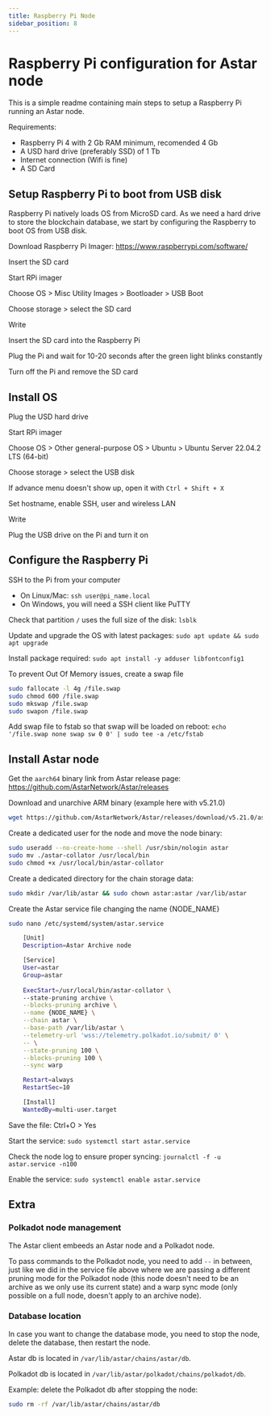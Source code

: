 ```yaml
---
title: Raspberry Pi Node
sidebar_position: 8
---
```


# Raspberry Pi configuration for Astar node

This is a simple readme containing main steps to setup a Raspberry Pi running an Astar node.

Requirements:
- Raspberry Pi 4 with 2 Gb RAM minimum, recomended 4 Gb
- A USD hard drive (preferably SSD) of 1 Tb
- Internet connection (Wifi is fine)
- A SD Card

## Setup Raspberry Pi to boot from USB disk

Raspberry Pi natively loads OS from MicroSD card.
As we need a hard drive to store the blockchain database, we start by configuring the Raspberry to boot OS from USB disk.

Download Raspberry Pi Imager: https://www.raspberrypi.com/software/

Insert the SD card

Start RPi imager

Choose OS > Misc Utility Images > Bootloader > USB Boot

Choose storage > select the SD card

Write

Insert the SD card into the Raspberry Pi

Plug the Pi and wait for 10-20 seconds after the green light blinks constantly

Turn off the Pi and remove the SD card

## Install OS

Plug the USD hard drive

Start RPi imager

Choose OS > Other general-purpose OS > Ubuntu > Ubuntu Server 22.04.2 LTS (64-bit)

Choose storage > select the USB disk

If advance menu doesn't show up, open it with `Ctrl + Shift + X`

Set hostname, enable SSH, user and wireless LAN

Write

Plug the USB drive on the Pi and turn it on

## Configure the Raspberry Pi

SSH to the Pi from your computer
- On Linux/Mac: `ssh user@pi_name.local`
- On Windows, you will need a SSH client like PuTTY

Check that partition `/` uses the full size of the disk: `lsblk`

Update and upgrade the OS with latest packages: `sudo apt update && sudo apt upgrade`

Install package required: `sudo apt install -y adduser libfontconfig1`

To prevent Out Of Memory issues, create a swap file

```bash
sudo fallocate -l 4g /file.swap
sudo chmod 600 /file.swap
sudo mkswap /file.swap
sudo swapon /file.swap
```

Add swap file to fstab so that swap will be loaded on reboot: `echo '/file.swap none swap sw 0 0' | sudo tee -a /etc/fstab`

## Install Astar node

Get the `aarch64` binary link from Astar release page: https://github.com/AstarNetwork/Astar/releases

Download and unarchive ARM binary (example here with v5.21.0)

```bash
wget https://github.com/AstarNetwork/Astar/releases/download/v5.21.0/astar-collator-v5.21.0-ubuntu-aarch64.tar.gz && tar -xf astar-collator*.tar.gz
```

Create a dedicated user for the node and move the node binary:

```bash
sudo useradd --no-create-home --shell /usr/sbin/nologin astar
sudo mv ./astar-collator /usr/local/bin
sudo chmod +x /usr/local/bin/astar-collator
```

Create a dedicated directory for the chain storage data: 

```bash
sudo mkdir /var/lib/astar && sudo chown astar:astar /var/lib/astar
```

Create the Astar service file changing the name \{NODE_NAME\}

```bash
sudo nano /etc/systemd/system/astar.service

    [Unit]
    Description=Astar Archive node

    [Service]
    User=astar
    Group=astar
    
    ExecStart=/usr/local/bin/astar-collator \
    --state-pruning archive \
    --blocks-pruning archive \
    --name {NODE_NAME} \
    --chain astar \
    --base-path /var/lib/astar \
    --telemetry-url 'wss://telemetry.polkadot.io/submit/ 0' \
    -- \
    --state-pruning 100 \
    --blocks-pruning 100 \
    --sync warp

    Restart=always
    RestartSec=10

    [Install]
    WantedBy=multi-user.target
```

Save the file: Ctrl+O > Yes

Start the service: `sudo systemctl start astar.service`

Check the node log to ensure proper syncing: `journalctl -f -u astar.service -n100`

Enable the service: `sudo systemctl enable astar.service`

## Extra 

### Polkadot node management

The Astar client embeeds an Astar node and a Polkadot node.

To pass commands to the Polkadot node, you need to add `--` in between, just like we did in the service file above where we are passing a different pruning mode for the Polkadot node (this node doesn't need to be an archive as we only use its current state) and a warp sync mode (only possible on a full node, doesn't apply to an archive node).

### Database location

In case you want to change the database mode, you need to stop the node, delete the database, then restart the node.

Astar db is located in `/var/lib/astar/chains/astar/db`.

Polkadot db is located in `/var/lib/astar/polkadot/chains/polkadot/db`.

Example: delete the Polkadot db after stopping the node:

```bash
sudo rm -rf /var/lib/astar/chains/astar/db
```
